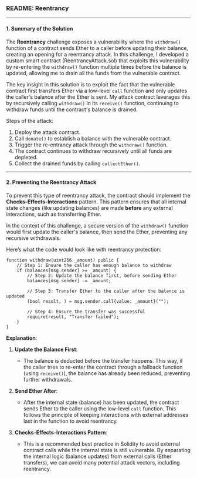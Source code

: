 ### README: Reentrancy

---

#### 1. **Summary of the Solution**

The **Reentrancy** challenge exposes a vulnerability where the `withdraw()` function of a contract sends Ether to a caller before updating their balance, creating an opening for a reentrancy attack. In this challenge, I developed a custom smart contract (ReentrancyAttack.sol) that exploits this vulnerability by re-entering the `withdraw()` function multiple times before the balance is updated, allowing me to drain all the funds from the vulnerable contract.

The key insight in this solution is to exploit the fact that the vulnerable contract first transfers Ether via a low-level `call` function and only updates the caller's balance after the Ether is sent. My attack contract leverages this by recursively calling `withdraw()` in its `receive()` function, continuing to withdraw funds until the contract's balance is drained.

Steps of the attack:
1. Deploy the attack contract.
2. Call `donate()` to establish a balance with the vulnerable contract.
3. Trigger the re-entrancy attack through the `withdraw()` function.
4. The contract continues to withdraw recursively until all funds are depleted.
5. Collect the drained funds by calling `collectEther()`.

---

#### 2. **Preventing the Reentrancy Attack**

To prevent this type of reentrancy attack, the contract should implement the **Checks-Effects-Interactions** pattern. This pattern ensures that all internal state changes (like updating balances) are made **before** any external interactions, such as transferring Ether. 

In the context of this challenge, a secure version of the `withdraw()` function would first update the caller's balance, then send the Ether, preventing any recursive withdrawals.

Here’s what the code would look like with reentrancy protection:

```solidity
function withdraw(uint256 _amount) public {
    // Step 1: Ensure the caller has enough balance to withdraw
    if (balances[msg.sender] >= _amount) {
        // Step 2: Update the balance first, before sending Ether
        balances[msg.sender] -= _amount;  

        // Step 3: Transfer Ether to the caller after the balance is updated
        (bool result, ) = msg.sender.call{value: _amount}("");  
        
        // Step 4: Ensure the transfer was successful
        require(result, "Transfer failed");
    }
}
```

**Explanation**:
1. **Update the Balance First**: 
   - The balance is deducted before the transfer happens. This way, if the caller tries to re-enter the contract through a fallback function (using `receive()`), the balance has already been reduced, preventing further withdrawals.
   
2. **Send Ether After**: 
   - After the internal state (balance) has been updated, the contract sends Ether to the caller using the low-level `call` function. This follows the principle of keeping interactions with external addresses last in the function to avoid reentrancy.

3. **Checks-Effects-Interactions Pattern**:
   - This is a recommended best practice in Solidity to avoid external contract calls while the internal state is still vulnerable. By separating the internal logic (balance updates) from external calls (Ether transfers), we can avoid many potential attack vectors, including reentrancy.
